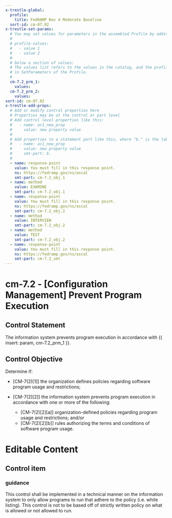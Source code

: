 ```yaml
---
x-trestle-global:
  profile:
    title: FedRAMP Rev 4 Moderate Baseline
  sort-id: cm-07.02
x-trestle-set-params:
  # You may set values for parameters in the assembled Profile by adding
  #
  # profile-values:
  #   - value 1
  #   - value 2
  #
  # below a section of values:
  # The values list refers to the values in the catalog, and the profile-values represent values
  # in SetParameters of the Profile.
  #
  cm-7.2_prm_1:
    values:
  cm-7.2_prm_2:
    values:
sort-id: cm-07.02
x-trestle-add-props:
  # Add or modify control properties here
  # Properties may be at the control or part level
  # Add control level properties like this:
  #   - name: ac1_new_prop
  #     value: new property value
  #
  # Add properties to a statement part like this, where "b." is the label of the target statement part
  #   - name: ac1_new_prop
  #     value: new property value
  #     smt-part: b.
  #
  - name: response-point
    value: You must fill in this response point.
    ns: https://fedramp.gov/ns/oscal
    smt-part: cm-7.2_obj.1
  - name: method
    value: EXAMINE
    smt-part: cm-7.2_obj.1
  - name: response-point
    value: You must fill in this response point.
    ns: https://fedramp.gov/ns/oscal
    smt-part: cm-7.2_obj.2
  - name: method
    value: INTERVIEW
    smt-part: cm-7.2_obj.2
  - name: method
    value: TEST
    smt-part: cm-7.2_obj.2
  - name: response-point
    value: You must fill in this response point.
    ns: https://fedramp.gov/ns/oscal
    smt-part: cm-7.2_smt
---
```


# cm-7.2 - \[Configuration Management\] Prevent Program Execution

## Control Statement

The information system prevents program execution in accordance with {{ insert: param, cm-7.2_prm_1 }}.

## Control Objective

Determine if:

- \[CM-7(2)[1]\] the organization defines policies regarding software program usage and restrictions;

- \[CM-7(2)[2]\] the information system prevents program execution in accordance with one or more of the following:

  - \[CM-7(2)[2][a]\] organization-defined policies regarding program usage and restrictions; and/or
  - \[CM-7(2)[2][b]\] rules authorizing the terms and conditions of software program usage.

# Editable Content

<!-- Make additions and edits below -->
<!-- The above represents the contents of the control as received by the profile, prior to additions. -->
<!-- If the profile makes additions to the control, they will appear below. -->
<!-- The above markdown may not be edited but you may edit the content below, and/or introduce new additions to be made by the profile. -->
<!-- If there is a yaml header at the top, parameter values may be edited. Use --set-parameters to incorporate the changes during assembly. -->
<!-- The content here will then replace what is in the profile for this control, after running profile-assemble. -->
<!-- The added parts in the profile for this control are below.  You may edit them and/or add new ones. -->
<!-- Each addition must have a heading either of the form ## Control my_addition_name -->
<!-- or ## Part a. (where the a. refers to one of the control statement labels.) -->
<!-- "## Control" parts are new parts added after the statement part. -->
<!-- "## Part" parts are new parts added into the top-level statement part with that label. -->
<!-- Subparts may be added with nested hash levels of the form ### My Subpart Name -->
<!-- underneath the parent ## Control or ## Part being added -->
<!-- See https://ibm.github.io/compliance-trestle/tutorials/ssp_profile_catalog_authoring/ssp_profile_catalog_authoring for guidance. -->

## Control item

### guidance

This control shall be implemented in a technical manner on the information system to only allow programs to run that adhere to the policy (i.e. white listing). This control is not to be based off of strictly written policy on what is allowed or not allowed to run.
